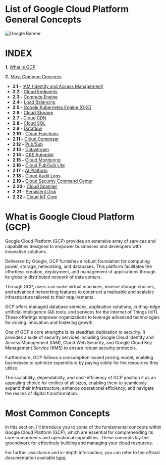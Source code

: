 # List of Google Cloud Platform General Concepts
![Google Banner](https://storage.googleapis.com/gweb-uniblog-publish-prod/original_images/GCP_CloudCovered_3.jpg)

# INDEX
**1.** [What is GCP](#what-is-gcp)

**2.** [Most Common Concepts](#most-common-concepts)

-   **2.1 -** [IAM (Identity and Access Management)](#iam)
-   **2.2 -** [Cloud Endpoints](#cloud-endpoints)
-   **2.3 -** [Compute Engine](#compute-engine)
-   **2.4 -** [Load Balancing](#load-balancing)
-   **2.5 -** [Google Kubernetes Engine (GKE)](#gke)
-   **2.6 -** [Cloud Storage](#cloud-storage)
-   **2.7 -** [Cloud CDN](#cloud-cdn)
-   **2.8 -** [Cloud SQL](#cloud-sql)
-   **2.9 -** [Dataflow](#dataflow)
-   **2.10 -** [Cloud Functions](#cloud-functions)
-   **2.11 -** [Cloud Composer](#cloud-composer)
-   **2.12 -** [Pub/Sub](#pub-sub)
-   **2.13 -** [Datastream](#datastream)
-   **2.14 -** [GKE Autopilot](#gke-autopilot)
-   **2.15 -** [Cloud Monitoring](#cloud-monitoring)
-   **2.16 -** [Cloud Pub/Sub Lite](#pub-sub-lite)
-   **2.17 -** [AI Platform](#ai-platform)
-   **2.18 -** [Cloud Audit Logs](#cloud-audit-logs)
-   **2.19 -** [Cloud Security Command Center](#security-command-center)
-   **2.20 -** [Cloud Spanner](#cloud-spanner)
-   **2.21 -** [Persistent Disk](#persistent-disk)
-   **2.22 -** [Cloud IoT Core](#cloud-iot-core)

# What is Google Cloud Platform (GCP)

Google Cloud Platform (GCP) provides an extensive array of services and capabilities designed to empower businesses and developers with innovative solutions.

Delivered by Google, GCP furnishes a robust foundation for computing power, storage, networking, and databases. This platform facilitates the effortless creation, deployment, and management of applications through its globally distributed network of data centers.

Through GCP, users can make virtual machines, diverse storage choices, and advanced networking features to construct a malleable and scalable infrastructure tailored to their requirements.

GCP offers managed database services, application solutions, cutting-edge artificial intelligence (AI) tools, and services for the Internet of Things (IoT). These offerings empower organizations to leverage advanced technologies for driving innovation and fostering growth.

One of GCP's core strengths is its steadfast dedication to security. It provides a suite of security services including Google Cloud Identity and Access Management (IAM), Cloud Web Security, and Google Cloud Key Management Service (KMS) to ensure robust security protocols.

Furthermore, GCP follows a consumption-based pricing model, enabling businesses to optimize expenditure by paying solely for the resources they utilize.

The scalability, dependability, and cost-efficiency of GCP position it as an appealing choice for entities of all sizes, enabling them to seamlessly expand their infrastructure, enhance operational efficiency, and navigate the realms of digital transformation.

# Most Common Concepts

In this section, I'll introduce you to some of the fundamental concepts within Google Cloud Platform (GCP), which are essential for comprehending its core components and operational capabilities. These concepts lay the groundwork for effectively building and managing your cloud resources.

For further assistance and in-depth information, you can refer to the official documentation available [here](https://cloud.google.com/docs).

